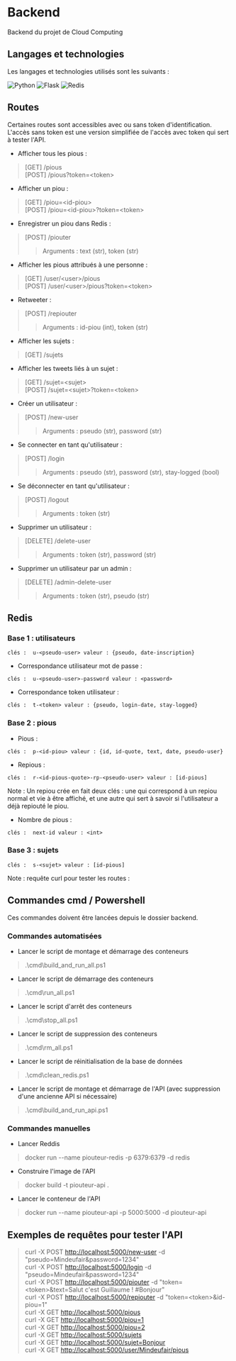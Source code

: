 # Backend

Backend du projet de Cloud Computing

## Langages et technologies

Les langages et technologies utilisés sont les suivants :

![Python](https://img.shields.io/badge/Python-3776AB?style=for-the-badge&logo=python&logoColor=white)
![Flask](https://img.shields.io/badge/Flask-000000?style=for-the-badge&logo=flask&logoColor=white)
![Redis](https://img.shields.io/badge/redis-%23DD0031.svg?&style=for-the-badge&logo=redis&logoColor=white)

## Routes

Certaines routes sont accessibles avec ou sans token d'identification. L'accès sans token est une version simplifiée de l'accès avec token  qui sert à tester l'API.

* Afficher tous les pious :

> [GET] /pious  
> [POST] /pious?token=\<token>

* Afficher un piou :

> [GET] /piou=\<id-piou>  
> [POST] /piou=\<id-piou>?token=\<token>

* Enregistrer un piou dans Redis :

> [POST] /piouter
>> Arguments : text (str), token (str)

* Afficher les pious attribués à une personne :

> [GET] /user/\<user>/pious  
> [POST] /user/\<user>/pious?token=\<token>

* Retweeter :

> [POST] /repiouter
>> Arguments : id-piou (int), token (str)

* Afficher les sujets :

> [GET] /sujets

* Afficher les tweets liés à un sujet :

> [GET] /sujet=\<sujet>  
> [POST] /sujet=\<sujet>?token=\<token>

* Créer un utilisateur :

> [POST] /new-user
>> Arguments : pseudo (str), password (str)

* Se connecter en tant qu'utilisateur :

> [POST] /login
>> Arguments : pseudo (str), password (str), stay-logged (bool)

* Se déconnecter en tant qu'utilisateur :

> [POST] /logout
>> Arguments : token (str)

* Supprimer un utilisateur :

> [DELETE] /delete-user
>> Arguments : token (str), password (str)

* Supprimer un utilisateur par un admin :

> [DELETE] /admin-delete-user
>> Arguments : token (str), pseudo (str)

## Redis

### Base 1 : utilisateurs

```none
clés :  u-<pseudo-user> valeur : {pseudo, date-inscription}
```

* Correspondance utilisateur mot de passe :

```none
clés :  u-<pseudo-user>-password valeur : <password>
```

* Correspondance token utilisateur :

```none
clés :  t-<token> valeur : {pseudo, login-date, stay-logged}
```

### Base 2 : pious

* Pious :

```none
clés :  p-<id-piou> valeur : {id, id-quote, text, date, pseudo-user}
```

* Repious :

```none
clés :  r-<id-pious-quote>-rp-<pseudo-user> valeur : [id-pious]
```

Note : Un repiou crée en fait deux clés : une qui correspond à un repiou normal et vie à être affiché, et  une autre qui sert à savoir si l'utilisateur a déjà repiouté le piou.

* Nombre de pious :

```none
clés :  next-id valeur : <int>
```

### Base 3 : sujets

```none
clés :  s-<sujet> valeur : [id-pious]
```

Note : requête curl pour tester les routes :

## Commandes cmd / Powershell

Ces commandes doivent être lancées depuis le dossier backend.

### Commandes automatisées

* Lancer le script de montage et démarrage des conteneurs

> .\cmd\build_and_run_all.ps1

* Lancer le script de démarrage des conteneurs

> .\cmd\run_all.ps1

* Lancer le script d'arrêt des conteneurs

> .\cmd\stop_all.ps1

* Lancer le script de suppression des conteneurs

> .\cmd\rm_all.ps1

* Lancer le script de réinitialisation de la base de données

> .\cmd\clean_redis.ps1

* Lancer le script de montage et démarrage de l'API (avec suppression d'une ancienne API si nécessaire)

> .\cmd\build_and_run_api.ps1

### Commandes manuelles

* Lancer Reddis

> docker run --name piouteur-redis -p 6379:6379 -d redis

* Construire l'image de l'API

> docker build -t piouteur-api .

* Lancer le conteneur de l'API

> docker run --name piouteur-api -p 5000:5000 -d piouteur-api

## Exemples de requêtes pour tester l'API

> curl -X POST <http://localhost:5000/new-user> -d "pseudo=Mindeufair&password=1234"  
> curl -X POST <http://localhost:5000/login> -d "pseudo=Mindeufair&password=1234"  
> curl -X POST <http://localhost:5000/piouter> -d "token=\<token>&text=Salut c'est Guillaume ! #Bonjour"  
> curl -X POST <http://localhost:5000/repiouter> -d "token=\<token>&id-piou=1"  
> curl -X GET <http://localhost:5000/pious>  
> curl -X GET <http://localhost:5000/piou=1>  
> curl -X GET <http://localhost:5000/piou=2>  
> curl -X GET <http://localhost:5000/sujets>  
> curl -X GET <http://localhost:5000/sujet=Bonjour>  
> curl -X GET <http://localhost:5000/user/Mindeufair/pious>  
